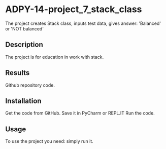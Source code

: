 # ADPY-14-project_7_stack_class

The project creates Stack class, inputs test data, gives answer: 'Balanced' or 'NOT balanced'

## Description

The project is for education in work with stack.

## Results

Github repository code.

## Installation

Get the code from GitHub. Save it in PyCharm or REPL.IT Run the code.

## Usage

To use the project you need: simply run it.